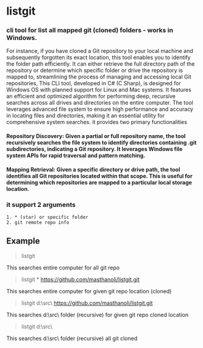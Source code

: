 # listgit

### cli tool for list all mapped git (cloned) folders - works in Windows.
For instance, if you have cloned a Git repository to your local machine and subsequently forgotten its exact location, this tool enables you to identify the folder path efficiently. It can either retrieve the full directory path of the repository or determine which specific folder or drive the repository is mapped to, streamlining the process of managing and accessing local Git repositories,  This CLI tool, developed in C# (C Sharp), is designed for Windows OS with planned support for Linux and Mac systems. It features an efficient and optimized algorithm for performing deep, recursive searches across all drives and directories on the entire computer. The tool leverages advanced file system to ensure high performance and accuracy in locating files and directories, making it an essential utility for comprehensive system searches. it provides two primary functionalities

#### Repository Discovery: Given a partial or full repository name, the tool recursively searches the file system to identify directories containing .git subdirectories, indicating a Git repository. It leverages Windows file system APIs for rapid traversal and pattern matching.
#### Mapping Retrieval: Given a specific directory or drive path, the tool identifies all Git repositories located within that scope. This is useful for determining which repositories are mapped to a particular local storage location.

### it support 2 arguments

```
1. * (star) or specific folder
2. git remote repo info
```

## Example

> listgit

This searches entire computer for all git repo

> listgit * https://github.com/masthanoli/listgit.git

This searches entire computer for given git repo location (cloned)

> listgit d:\\src\\ https://github.com/masthanoli/listgit.git

This searches d:\\src\\ folder (recursive) for given git repo cloned location

> listgit d:\\src\\

This searches d:\\src\\ folder (recursive) all git cloned
